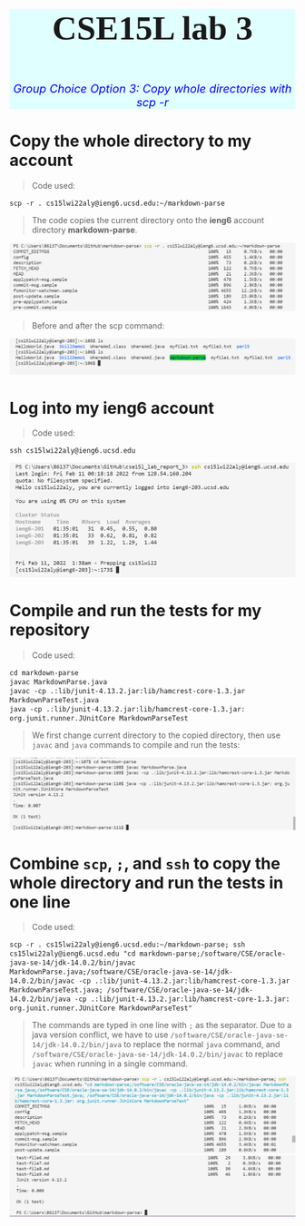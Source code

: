 <div style="text-align:center;background-color:#e0ffff;">
    <p style="font-family:Times New Roman;font-size:60px" > <b>CSE15L lab 3</b></p>
    <p style="color:blue;font-style:italic;font-size:20px"> Group Choice Option 3: Copy whole directories with scp -r </p> 
</div>

# **Copy the whole directory to my account**
> Code used:

```
scp -r . cs15lwi22aly@ieng6.ucsd.edu:~/markdown-parse
```

> The code copies the current directory onto the **ieng6** account directory **markdown-parse**.

<img src="scp_1.png">

> Before and after the scp command:

<img src="scp_2.png">



# **Log into my ieng6 account**

> Code used:

```
ssh cs15lwi22aly@ieng6.ucsd.edu
```

<img src="logging_in.png">

# **Compile and run the tests for my repository**

> Code used:

```
cd markdown-parse
javac MarkdownParse.java
javac -cp .:lib/junit-4.13.2.jar:lib/hamcrest-core-1.3.jar MarkdownParseTest.java
java -cp .:lib/junit-4.13.2.jar:lib/hamcrest-core-1.3.jar: org.junit.runner.JUnitCore MarkdownParseTest
```

> We first change current directory to the copied directory, then use `javac` and `java` commands to compile and run the tests:

<img src="compile&run.png">

# **Combine `scp`, `;`, and `ssh` to copy the whole directory and run the tests in one line**
> Code used:

```
scp -r . cs15lwi22aly@ieng6.ucsd.edu:~/markdown-parse; ssh cs15lwi22aly@ieng6.ucsd.edu "cd markdown-parse;/software/CSE/oracle-java-se-14/jdk-14.0.2/bin/javac MarkdownParse.java;/software/CSE/oracle-java-se-14/jdk-14.0.2/bin/javac -cp .:lib/junit-4.13.2.jar:lib/hamcrest-core-1.3.jar MarkdownParseTest.java; /software/CSE/oracle-java-se-14/jdk-14.0.2/bin/java -cp .:lib/junit-4.13.2.jar:lib/hamcrest-core-1.3.jar: org.junit.runner.JUnitCore MarkdownParseTest"
```

> The commands are typed in one line with `;` as the separator. Due to a java version conflict, we have to use `/software/CSE/oracle-java-se-14/jdk-14.0.2/bin/java` to replace the normal `java` command, and `/software/CSE/oracle-java-se-14/jdk-14.0.2/bin/javac` to replace `javac` when running in a single command.

<img src="oneline_1.png">

<img src="oneline_2.png">